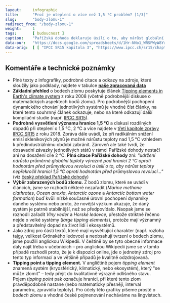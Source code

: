 ```yaml
---
layout:     infographic
title:      "Proč je oteplení o více než 1,5 °C problém? [1/3]"
slug:       "body-zlomu-1"
redirect_from: "/body-zlomu-1"
weight:     1
tags:       [ budoucnost ]
caption:    "Pařížská dohoda deklaruje úsilí o to, aby nárůst globální průměrné teploty výrazně nepřekročil hranici 1,5 °C. Jedním z hlavních důvodů pro stanovení této hranice je riziko překročení tzv. bodů zlomu (tipping points). Při oteplení nad 2 °C se blížíme pravděpodobným bodům zlomu mnoha velkých planetárních systémů."
data-our:   "https://docs.google.com/spreadsheets/d/1Hr-NNo1_WRSPWyW8YxP14WfqgOjk2xxrFsCh6enMDKI/edit#gid=0"
data-orig:	[ [ "IPCC SR15 kapitola 3", "https://www.ipcc.ch/sr15/chapter/chapter-3" ] ]
---
```


## Komentáře a technické poznámky

* Plné texty z infografiky, podrobné citace a odkazy na zdroje, které sloužily jako podklady, najdete v tabulce **[naše zpracovaná data](https://docs.google.com/spreadsheets/d/1Hr-NNo1_WRSPWyW8YxP14WfqgOjk2xxrFsCh6enMDKI/edit?usp=sharing)**
* __Základní přehled__ o bodech zlomu poskytuje článek [Tipping elements in Earth's climate system](https://www.pnas.org/content/105/6/1786) z roku 2008 (včetně podrobnější diskuse o matematických aspektech bodů zlomu). Pro podrobnější pochopení dynamického chování jednotlivých systémů je vhodné číst články, na které tento souhrnný článek odkazuje, nebo na které odkazují další kompilační studie (např. [IPCC SR15](https://www.ipcc.ch/sr15/chapter/chapter-3/)).
* __Podrobné vysvětlení významu hranice 1,5 °C__ a diskusi rozdílných dopadů při oteplení o 1,5 °C, 2 °C a více najdete v [třetí kapitole zprávy IPCC SR15](https://www.ipcc.ch/sr15/chapter/chapter-3/) z roku 2018. Zpráva dále uvádí, že při radikálním snížení emisí skleníkových plynů je možné nárůstu teploty nad 1,5 °C vzhledem k předindustriálnímu období zabránit. Zároveň ale také tvrdí, že dosavadní závazky jednotlivých států v rámci Pařížské dohody nestačí ani na dosažení cíle 2 °C. __Plná citace Pařížské dohody__ zní: _"udržení nárůstu průměrné globální teploty výrazně pod hranicí 2 °C oproti hodnotám před průmyslovou revolucí a úsilí o to, aby nárůst teploty nepřekročil hranici 1,5 °C oproti hodnotám před průmyslovou revolucí..."_ (viz [český překlad Pařížské dohody](https://www.mzp.cz/C1257458002F0DC7/cz/parizska_dohoda/$FILE/OEOK-Cesky_preklad_dohody-20160419.pdf))
* __Výběr zobrazených bodů zlomu.__ Z bodů zlomu, které se uvádí v článcích, jsme se rozhodli některé nezařadit (_Marine methane clathrates_, _Ocean anoxia_, _Antarctic ozone_ a _Antarctic bottom water formation_) buď kvůli nízké současné úrovni pochopení dynamiky daného systému nebo proto, že novější výzkum ukazuje, že daný systém je patrně stabilnější, než se předpovídalo. Naopak jsme se rozhodli zařadit _Vlny veder_ a _Horské ledovce_, přestože striktně řečeno nejde o velké systémy (_large tipping elements_), protože mají významný a představitelný dopad na život lidí i ekosystémů.
* Jako zdroj pro části textů, které mají vysvětlující charakter (např. rozloha tajgy, velikost Grónského ledovce) a neobsahují tvrzení o bodech zlomu, jsme použili anglickou Wikipedii. V češtině by se tyto obecné informace daly najít třeba v učebnicích – pro anglickou Wikipedii jsme se v tomto případě rozhodli proto, že je k dispozici online, jde o jednotný zdroj pro tento typ informací a ve většině případů je kvalitně odzdrojovaná.
* __Tipping point a tipping element.__ V angličtině pojem  _tipping element_ znamená systém (kryosférický, klimatický, nebo ekosystém), který "se může zlomit" – tedy přejít do kvalitativně výrazně odlišného stavu. Pojem _tipping point_ pak označuje hranici, při které tento zlom pravděpodobně nastane (nebo matematicky přesněji, interval parametru, zpravidla teploty). Pro účely této grafiky píšeme prostě o _bodech zlomu_ a vhodné české pojmenování necháváme na lingvistech.
